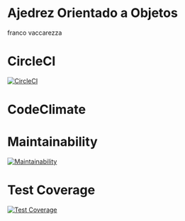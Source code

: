 # Ajedrez Orientado a Objetos

franco vaccarezza 

# CircleCI
[![CircleCI](https://dl.circleci.com/status-badge/img/gh/um-computacion-tm/ajedrez-2024-francovaco/tree/main.svg?style=svg)](https://dl.circleci.com/status-badge/redirect/gh/um-computacion-tm/ajedrez-2024-francovaco/tree/main)

# CodeClimate

# Maintainability 
[![Maintainability](https://api.codeclimate.com/v1/badges/915564e25f37478337c6/maintainability)](https://codeclimate.com/github/um-computacion-tm/ajedrez-2024-francovaco/maintainability)

# Test Coverage 
[![Test Coverage](https://api.codeclimate.com/v1/badges/915564e25f37478337c6/test_coverage)](https://codeclimate.com/github/um-computacion-tm/ajedrez-2024-francovaco/test_coverage)